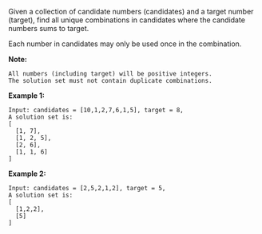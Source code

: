 Given a collection of candidate numbers (candidates) and a target number (target), find all unique combinations in candidates where the candidate numbers sums to target.

Each number in candidates may only be used once in the combination.

**Note:**
```
All numbers (including target) will be positive integers.
The solution set must not contain duplicate combinations.
```
**Example 1:**
```
Input: candidates = [10,1,2,7,6,1,5], target = 8,
A solution set is:
[
  [1, 7],
  [1, 2, 5],
  [2, 6],
  [1, 1, 6]
]
```
**Example 2:**
```
Input: candidates = [2,5,2,1,2], target = 5,
A solution set is:
[
  [1,2,2],
  [5]
]
```